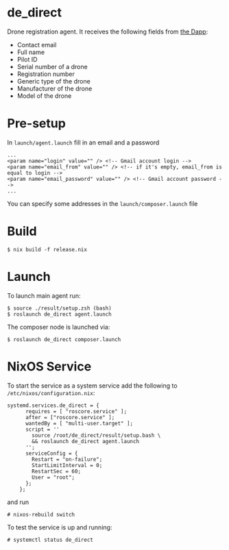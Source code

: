 # de_direct

Drone registration agent. It receives the following fields from [the Dapp](https://drone-employee.com/):

* Contact email 
* Full name
* Pilot ID
* Serial number of a drone
* Registration number
* Generic type of the drone
* Manufacturer of the drone
* Model of the drone

# Pre-setup

In `launch/agent.launch` fill in an email and a password
```
...
<param name="login" value="" /> <!-- Gmail account login -->
<param name="email_from" value="" /> <!-- if it's empty, email_from is equal to login -->
<param name="email_password" value="" /> <!-- Gmail account password -->
...
```
You can specify some addresses in the `launch/composer.launch` file

# Build

```
$ nix build -f release.nix
```

# Launch

To launch main agent run:
```
$ source ./result/setup.zsh (bash)
$ roslaunch de_direct agent.launch
```

The composer node is launched via:
```
$ roslaunch de_direct composer.launch
```

# NixOS Service

To start the service as a system service add the following to `/etc/nixos/configuration.nix`:

```
systemd.services.de_direct = {
      requires = [ "roscore.service" ];
      after = ["roscore.service" ]; 
      wantedBy = [ "multi-user.target" ];
      script = ''
        source /root/de_direct/result/setup.bash \
        && roslaunch de_direct agent.launch
      '';
      serviceConfig = {
        Restart = "on-failure";
        StartLimitInterval = 0;
        RestartSec = 60;
        User = "root";
      };
    };
```

and run
```
# nixos-rebuild switch
```

To test the service is up and running:
```
# systemctl status de_direct
```

